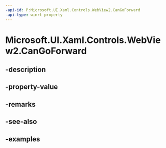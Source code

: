 ```yaml
---
-api-id: P:Microsoft.UI.Xaml.Controls.WebView2.CanGoForward
-api-type: winrt property
---
```


# Microsoft.UI.Xaml.Controls.WebView2.CanGoForward

<!--
public bool CanGoForward { get; set; }
-->


## -description

## -property-value

## -remarks

## -see-also

## -examples


